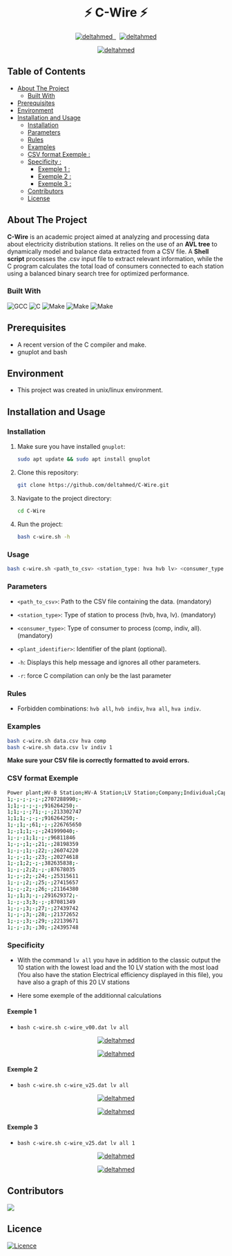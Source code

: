 ﻿

<h1 align="center">⚡ C-Wire ⚡</h1>

</p>
<p align="center"> 
  <a href="https://github.com/deltahmed/C-Wire">
    <img src="https://img.shields.io/github/contributors/deltahmed/C-Wire.svg?style=for-the-badge" alt="deltahmed" /> </a>
  <a href="https://github.com/deltahmed/C-Wire">
    <img alt="" src="https://img.shields.io/github/issues/deltahmed/C-Wire.svg?style=for-the-badge">
    </a>
  <a href="https://github.com/deltahmed/C-Wire">
    <img alt="" src="https://img.shields.io/github/forks/deltahmed/C-Wire.svg?style=for-the-badge"></a>
  <a href="https://github.com/deltahmed/C-Wire">
    <img alt="" src="https://img.shields.io/github/stars/deltahmed/C-Wire.svg?style=for-the-badge"></a>
  <a href="https://raw.githubusercontent.com/deltahmed/C-Wire/master/LICENSE">
    <img src="https://img.shields.io/badge/License-BSD%202%20-blue?style=for-the-badge" alt="deltahmed" /> </a>
</p>



</p>
<p align="center"> 
  <a href="https://github.com/deltahmed/C-Wire">
    <img src="https://raw.githubusercontent.com/deltahmed/C-Wire/main/data/demo.gif" alt="deltahmed" /> </a>
</p>


## Table of Contents

* [About The Project](#about-the-project)
  * [Built With](#built-with)
* [Prerequisites](#prerequisites)
* [Environment](#environment)
* [Installation and Usage](#installation-and-usage)
  * [Installation](#installation)
  * [Parameters](#parameters)
  * [Rules](#rules)
  * [Examples](#examples)
  * [CSV format Exemple :](#csv-format-exemple)
  * [Specificity :](#specificity)
    * [Exemple 1 :](#exemple-1)
    * [Exemple 2 :](#exemple-2)
    * [Exemple 3 :](#exemple-3)
  * [Contributors](#contributors)
  * [License](#licence)

<!-- ABOUT THE PROJECT -->

## About The Project

**C-Wire** is an academic project aimed at analyzing and processing data about electricity distribution stations. It relies on the use of an **AVL tree** to dynamically model and balance data extracted from a CSV file. A **Shell script** processes the .csv input file to extract relevant information, while the C program calculates the total load of consumers connected to each station using a balanced binary search tree for optimized performance.


### Built With

![GCC](https://img.shields.io/badge/-GCC-05122A?style=for-the-badge&logo=GNU)
![C](https://img.shields.io/badge/-C-05122A?style=for-the-badge&logo=C)
![Make](https://img.shields.io/badge/-make-05122A?style=for-the-badge&logo=C)
![Make](https://img.shields.io/badge/-linux-05122A?style=for-the-badge&logo=linux)
![Make](https://img.shields.io/badge/-Shell-05122A?style=for-the-badge&logo=linux)

## Prerequisites
- A recent version of the C compiler and make.
- gnuplot and bash


## Environment 
- This project was created in unix/linux environment.

## Installation and Usage
### Installation
1. Make sure you have installed `gnuplot`:
   ```sh
   sudo apt update && sudo apt install gnuplot
   ```
2. Clone this repository:
   ```sh
   git clone https://github.com/deltahmed/C-Wire.git
   ```
3. Navigate to the project directory:
   ```sh
   cd C-Wire
   ```
4. Run the project:
   ```sh
   bash c-wire.sh -h
   ```

### Usage
  ```sh
  bash c-wire.sh <path_to_csv> <station_type: hva hvb lv> <consumer_type: comp indiv all> [<plant_identifier>] [-h] [-r]
  ```
### Parameters
  - `<path_to_csv>`: Path to the CSV file containing the data. (mandatory)

  - `<station_type>`: Type of station to process (hvb, hva, lv). (mandatory)

  - `<consumer_type>`: Type of consumer to process (comp, indiv, all). (mandatory)

  - `<plant_identifier>`: Identifier of the plant (optional).

  - `-h`: Displays this help message and ignores all other parameters.

  - `-r`: force C compilation can only be the last parameter

### Rules
  - Forbidden combinations: `hvb all`, `hvb indiv`, `hva all`, `hva indiv`.
### Examples
  ```sh
  bash c-wire.sh data.csv hva comp
  bash c-wire.sh data.csv lv indiv 1
  ```
**Make sure your CSV file is correctly formatted to avoid errors.**

### CSV format Exemple

```sh
Power plant;HV-B Station;HV-A Station;LV Station;Company;Individual;Capacity;Load
1;-;-;-;-;-;2707288990;-
1;1;-;-;-;-;916264250;-
1;1;-;-;71;-;-;213302747
1;1;1;-;-;-;916264250;-
1;-;1;-;61;-;-;226765650
1;-;1;1;-;-;241999040;-
1;-;-;1;1;-;-;96811846
1;-;-;1;-;21;-;28198359
1;-;-;1;-;22;-;26074220
1;-;-;1;-;23;-;20274618
1;-;1;2;-;-;382635838;-
1;-;-;2;2;-;-;87678035
1;-;-;2;-;24;-;25315611
1;-;-;2;-;25;-;27415657
1;-;-;2;-;26;-;21164380
1;-;1;3;-;-;291629372;-
1;-;-;3;3;-;-;87081349
1;-;-;3;-;27;-;27439742
1;-;-;3;-;28;-;21372652
1;-;-;3;-;29;-;22139671
1;-;-;3;-;30;-;24395748
```

### Specificity
- With the command `lv all` you have in addition to the classic output the 10 station with the lowest load and the 10 LV station with the most load (You also have the station Electrical efficiency displayed in this file), you have also a graph of this 20 LV stations

- Here some exemple of the additionnal calculations 

#### Exemple 1
  - `bash c-wire.sh c-wire_v00.dat lv all`

<p align="center"> 
  <a href="https://github.com/deltahmed/C-Wire">
    <img src="https://raw.githubusercontent.com/deltahmed/C-Wire/main/data/minmax_v00.png" alt="deltahmed" /> </a>
</p>

<p align="center"> 
  <a href="https://github.com/deltahmed/C-Wire">
    <img src="https://raw.githubusercontent.com/deltahmed/C-Wire/main/data/graph_v00.png" alt="deltahmed" /> </a>
</p>

#### Exemple 2
  - `bash c-wire.sh c-wire_v25.dat lv all`

<p align="center"> 
  <a href="https://github.com/deltahmed/C-Wire">
    <img src="https://raw.githubusercontent.com/deltahmed/C-Wire/main/data/minmax_v25.png" alt="deltahmed" /> </a>
</p>

<p align="center"> 
  <a href="https://github.com/deltahmed/C-Wire">
    <img src="https://raw.githubusercontent.com/deltahmed/C-Wire/main/data/graph_v25.png" alt="deltahmed" /> </a>
</p>

#### Exemple 3
  - `bash c-wire.sh c-wire_v25.dat lv all 1`

<p align="center"> 
  <a href="https://github.com/deltahmed/C-Wire">
    <img src="https://raw.githubusercontent.com/deltahmed/C-Wire/main/data/minmax_v25_1.png" alt="deltahmed" /> </a>
</p>

<p align="center"> 
  <a href="https://github.com/deltahmed/C-Wire">
    <img src="https://raw.githubusercontent.com/deltahmed/C-Wire/main/data/graph_v25_1.png" alt="deltahmed" /> </a>
</p>



## Contributors

<a href="https://github.com/deltahmed/C-Wire/graphs/contributors">
  <img src="https://contrib.rocks/image?repo=deltahmed/C-Wire" />
</a>


## Licence 
[![Licence](https://img.shields.io/badge/License-BSD%202%20-blue?style=for-the-badge)](https://raw.githubusercontent.com/deltahmed/C-Wire/refs/heads/main/LICENCE.txt)




